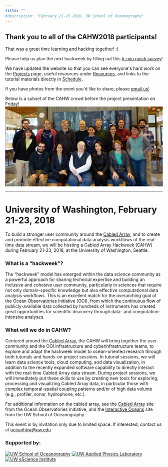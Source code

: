 ```yaml
---
title: ""
#description: "February 21-23 2018, UW School of Oceanography"
---
```


## Thank you to all of the CAHW2018 participants!

That was a great time learning and hacking together! :)

Please help us plan the next hackweek by filling out this [5-min quick survey](https://goo.gl/forms/MZOfPJmM2pdc0yJh1)!

We have updated the website so that you can see everyone's hard work on the [Projects](/CAHW2018_website/projects/) page, useful resources under [Resources](/CAHW2018_website/resources/), and links to the tutorial materials directly in [Schedule](/CAHW2018_website/schedule/).

If you have photos from the event you'd like to share, please [email us!](mailto:oceanhkw@uw.edu)

Below is a subset of the CAHW crowd before the project presentation on Friday!
![Group photo](images/group_photo.jpg)

----


# University of Washington, February 21-23, 2018

To build a stronger user community around the [Cabled Array](http://oceanobservatories.org/array/cabled-array/), and to create and promote effective computational data analysis workflows of the real-time data stream, we will be hosting a Cabled Array Hackweek (CAHW) during February 21-23, 2018, at the University of Washington, Seattle.

### What is a “hackweek”?

The “hackweek” model has emerged within the data science community as a powerful approach for sharing technical expertise and building an inclusive and cohesive user community, particularly in sciences that require not only domain-specific knowledge but also effective computational data analysis workflows. This is an excellent match for the overarching goal of the Ocean Observatories Initiative (OOI), from which the continuous flow of publicly-available data collected by hundreds of instruments has created great opportunities for scientific discovery through data- and computation-intensive analyses.

### What will we do in CAHW?

Centered around the [Cabled Array](http://oceanobservatories.org/array/cabled-array/), the CAHW will bring together the user community and the OOI infrastructure and cyberinfrastructure teams, to explore and adapt the hackweek model to ocean-oriented research through both tutorials and hands-on project sessions. In tutorial sessions, we will learn data science tools, cloud computing, and data visualization, in addition to the recently expanded software capability to directly interact with the real-time Cabled Array data stream. During project sessions, we will immediately put these skills to use by creating new tools for exploring, processing and visualizing Cabled Array data, in particular those with complex temporal-spatial coupling patterns and/or of high data volume (e.g., profiler, sonar, hydrophone, etc.).

For additional information on the cabled array, see the [Cabled Array](http://oceanobservatories.org/array/cabled-array/) site from the Ocean Observatories Initiative, and the [Interactive Oceans](http://www.interactiveoceans.washington.edu) site from the UW School of Oceanography

This event is by invitation only due to limited space. If interested, contact us at <oceanhkw@uw.edu>

<!-- <div id="footer" class="row" style="center">

<div> -->

### Supported by:

[![UW School of Oceanography](images/ocean-logo-banner.jpg)](https://www.ocean.washington.edu/)
[![UW Applied Physics Laboratory](images/apl-uw_stacked_black.png)](http://www.apl.washington.edu/)
[![UW eScience Institute](images/eScience_Logo_RGB_BLKBckgd.png)](http://escience.washington.edu/)
